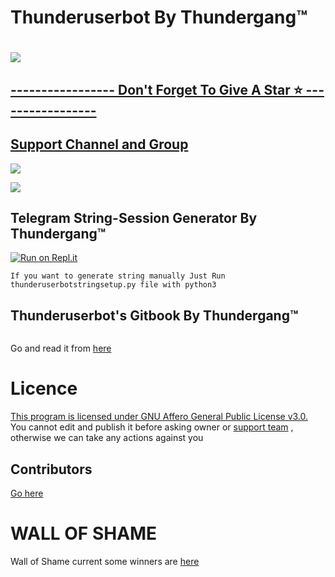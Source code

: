# Thunderuserbot By Thundergang™

# <p align="left"><a href="https://github.com/Thundergang/thunderuserbot"><img src="https://github-readme-stats.vercel.app/api/pin?username=Thundergang&show_icons=true&theme=dark&hide_border=true&repo=thunderuserbot"></a></p><p align="centre"><a href="https://t.me/thunderuserbot">

## ----------------- Don't Forget To Give A Star ⭐ -----------------
## Support Channel and Group 

<a href="https://t.me/thunderuserbot"><img src="https://img.shields.io/badge/Join-Telegram%20Channel-red.svg?logo=Telegram"></a>

<a href="https://t.me/thunderuserbotchat"><img src="https://img.shields.io/badge/Join-Telegram%20Group-blue.svg?logo=telegram"></a>

## Telegram String-Session Generator By Thundergang™

[![Run on Repl.it](https://repl.it/badge/github/Thundergang/thunderuserbot)](https://replit.com/@Cybersecbyte/Telethon-string-session-generator-for-thunderuserbot)

  ``` If you want to generate string manually Just Run thunderuserbotstringsetup.py file with python3 ```

## Thunderuserbot's Gitbook By Thundergang™

<img src="https://telegra.ph/file/16df41fe13ab10d5b7b1b.png" alt="">

Go and read it from [here](https://thundergang.gitbook.io/thunderuserbot/)

# Licence

 [This program is licensed under GNU Affero General Public License v3.0.](https://github.com/Thundergang/thunderuserbot/blob/master/LICENSE)
You cannot edit and publish it before asking owner or [support team](https://t.me/thunderuserbotchat) , otherwise we can take any actions against you
## Contributors
[Go here](https://github.com/Thundergang/thunderuserbot/graphs/contributors)
# WALL OF SHAME

Wall of Shame current some winners are [here](https://t.me/thunderuserbot/53)
